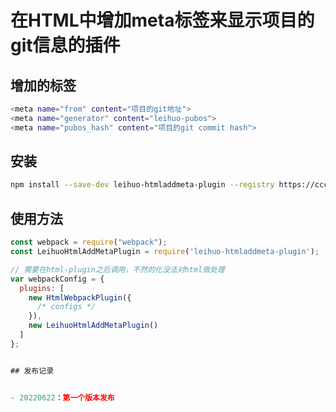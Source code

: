 # 在HTML中增加meta标签来显示项目的git信息的插件

## 增加的标签

```bash
<meta name="from" content="项目的git地址">
<meta name="generator" content="leihuo-pubos">
<meta name="pubos_hash" content="项目的git commit hash">
```

## 安装

```bash
npm install --save-dev leihuo-htmladdmeta-plugin --registry https://ccc-npm.leihuo.netease.com
```

## 使用方法

```javascript
const webpack = require("webpack");
const LeihuoHtmlAddMetaPlugin = require('leihuo-htmladdmeta-plugin');

// 需要在html-plugin之后调用，不然的化没法对html做处理
var webpackConfig = {
  plugins: [
    new HtmlWebpackPlugin({
      /* configs */
    }),
    new LeihuoHtmlAddMetaPlugin()
  ]
};


## 发布记录


- 20220622：第一个版本发布


```
